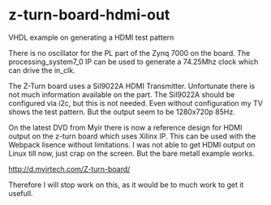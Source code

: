# z-turn-board-hdmi-out

VHDL example on generating a HDMI test pattern

There is no oscillator for the PL part of the Zynq 7000 on the board. The processing_system7_0 IP can be used to generate a 74.25Mhz clock which can drive the in_clk.

The Z-Turn board uses a SiI9022A HDMI Transmitter. Unfortunate there is not much information available on the part. The SiI9022A should be configured via i2c, but this is not needed. Even without configuration my TV shows the test pattern. But the output seem to be 1280x720p 85Hz.

On the latest DVD from Myir there is now a reference design for HDMI output on the z-turn board which uses Xilinx IP. This can be used with the Webpack lisence without limitations.
I was not able to get HDMI output on Linux till now, just crap on the screen. But the bare metall example works.

http://d.myirtech.com/Z-turn-board/

Therefore I will stop work on this, as it would be to much work to get it usefull.
